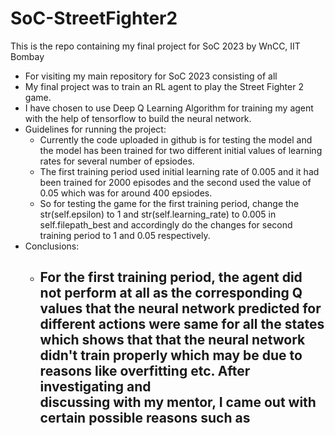 # SoC-StreetFighter2
This is the repo containing my final project for SoC 2023 by WnCC, IIT Bombay
* For visiting my main repository for SoC 2023 consisting of all
* My final project was to train an RL agent to play the Street Fighter 2 game.
* I have chosen to use Deep Q Learning Algorithm for training my agent with the help of tensorflow to build the neural network.
* Guidelines for running the project:
  - Currently the code uploaded in github is for testing the model and the model has been trained for two different initial values of learning rates for several number of epsiodes.
  - The first training period used initial learning rate of 0.005 and it had been trained for 2000 episodes and the second used the value of 0.05 which was for around 400 epsiodes.
  - So for testing the game for the first training period, change the str(self.epsilon) to 1 and str(self.learning_rate) to 0.005 in self.filepath_best and accordingly do the changes for second training period to 1 and 0.05 respectively.
* Conclusions:
  - For the first training period, the agent did not perform at all as the corresponding Q values that the neural network predicted for different actions were same       for all the states which shows that that the neural network didn't train properly which may be due to reasons like overfitting etc. After investigating and       
    discussing with my mentor, I came out with certain possible reasons such as
      - 
  

